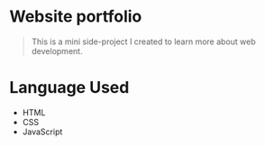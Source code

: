 # Website portfolio

> This is a mini side-project I created to learn more about web development.

# Language Used
- HTML
- CSS
- JavaScript